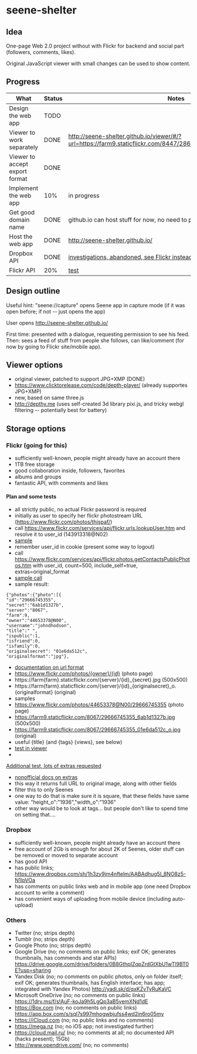 # seene-shelter

## Idea

One-page Web 2.0 project without with Flickr for backend and social part (followers, comments, likes).

Original JavaScript viewer with small changes can be used to show content.

## Progress

| What                           | Status  | Notes                                        |
| -------------------------------|---------|----------------------------------------------|
| Design the web app             | TODO    |
| Viewer to work separately      | DONE    | http://seene-shelter.github.io/viewer/#/?url=https://farm9.staticflickr.com/8447/28629663783_9d20b4120d_o_d.jpg
| Viewer to accept export format | DONE    |
| Implement the web app          | 10%     | in progress
| Get good domain name           | DONE    | github.io can host stuff for now, no need to pay or register |
| Host the web app               | DONE    | http://seene-shelter.github.io/              |
| Dropbox API                    | DONE    | [investigations, abandoned, see Flickr instead](t/dropbox/readme.md), [test](http://seene-shelter.github.io/t/dropbox/)                       |
| Flickr API                     | 20%    | [test](https://seene-shelter.github.io/feed-testing-prototype.html)                |

## Design outline

Useful hint: "seene://capture" opens Seene app in capture mode (if it was open before; if not -- just opens the app)

User opens http://seene-shelter.github.io/

First time: presented with a dialogue, requesting permission to see his feed.
Then: sees a feed of stuff from people she follows, can like/comment (for now by going to Flickr site/mobile app).

## Viewer options

* original viewer, patched to support JPG+XMP (DONE)
* https://www.clicktorelease.com/code/depth-player/ (already supportes JPG+XMP)
* new, based on same three.js
* http://depthy.me (uses self-created 3d library pixi.js, and tricky webgl filtering -- potentially best for battery)

## Storage options

### Flickr (going for this)
 
* sufficiently well-known, people might already have an account there
* 1TB free storage
* good collaboration inside, followers, favorites
* albums and groups 
* fantastic API, with comments and likes

#### Plan and some tests

* all strictly public, no actual Flickr password is required
* initially as user to specify her flickr photostream URL (https://www.flickr.com/photos/thispaf/)
* call https://www.flickr.com/services/api/flickr.urls.lookupUser.htm and resolve it to user_id (143913318@N02)
* [sample](https://api.flickr.com/services/rest/?method=flickr.urls.lookupUser&api_key=d8e561f63a10489788fe1e37f351d738&url=https%3A%2F%2Fwww.flickr.com%2Fphotos%2Fthispaf%2F&format=json&nojsoncallback=1)
* remember user_id in cookie (present some way to logout)
* call https://www.flickr.com/services/api/flickr.photos.getContactsPublicPhotos.htm with user_id, count=500, include_self=true, extras=original_format
* [sample call](https://api.flickr.com/services/rest/?method=flickr.photos.getContactsPublicPhotos&api_key=d8e561f63a10489788fe1e37f351d738&user_id=143913318%40N02&count=500&include_self=&extras=original_format&format=json&nojsoncallback=1)
* sample result:
```
{"photos":{"photo":[{
"id":"29666745355",
"secret":"6ab1d1327b",
"server":"8067",
"farm":9,
"owner":"44653378@N00",
"username":"johndhodson",
"title":" ",
"ispublic":1,
"isfriend":0,
"isfamily":0,
"originalsecret": "01e6da512c",
"originalformat":"jpg"},
```
* [documentation on url format](https://www.flickr.com/services/api/misc.urls.html)
* https://www.flickr.com/photos/{owner}/{id} (photo page)
* https://farm{farm}.staticflickr.com/{server}/{id}_{secret}.jpg (500x500)
* https://farm{farm}.staticflickr.com/{server}/{id}_{originalsecret}_o.{originalformat} (original)
* samples
* https://www.flickr.com/photos/44653378@N00/29666745355 (photo page)
* https://farm9.staticflickr.com/8067/29666745355_6ab1d1327b.jpg  (500x500)
* https://farm9.staticflickr.com/8067/29666745355_01e6da512c_o.jpg  (original)
* useful {title}  (and {tags} {views}, see below)
* [test in viewer](https://seene-shelter.github.io/viewer/#/?url=https://farm9.staticflickr.com/8067/29666745355_01e6da512c_o.jpg)
* 
[Additional test, lots of extras requested](https://api.flickr.com/services/rest/?method=flickr.photos.getContactsPublicPhotos&api_key=d8e561f63a10489788fe1e37f351d738&user_id=143913318%40N02&count=500&include_self=&extras=description,license,date_upload,date_taken,owner_name,icon_server,original_format,last_update,geo,tags,machine_tags,o_dims,views,media,path_alias,url_sq,url_t,url_s,url_q,url_m,url_n,url_z,url_c,url_l,url_o&format=json&nojsoncallback=1)
* [nonofficial docs on extras](http://librdf.org/flickcurl/api/flickcurl-searching-search-extras.html)
* this way it returns full URL to original image, along with other fields
* filter this to only Seenes
* one way to do that is make sure it is square, that these fields have same value: "height_o":"1936","width_o":"1936" 
* other way would be to look at tags... but people don't like to spend time on setting that....

### Dropbox

* sufficiently well-known, people might already have an account there
* free account of 2Gb is enough for about 2K of Seenes, older stuff can be removed or moved to separate account
* has good API
* has public links; https://www.dropbox.com/sh/1h3zy9jm4nftelm/AABAdhug5I_8NO8z5-N1lpVOa
* has comments on public links web and in mobile app (one need Dropbox account to write a comment)
* has convenient ways of uploading from mobile device (including auto-upload)

### Others

* Twitter (no; strips depth)
* Tumblr (no; strips depth)
* Google Photo (no; strips depth)
* Google Drive (no; no comments on public links; exif OK; generates thumbnails, has commends and star APIs) https://drive.google.com/drive/folders/0B8GthpIZqpZrdGtXbU1wTl9BT0E?usp=sharing
* Yandex Disk (no; no comments on public photos, only on folder itself; exif OK; generates thumbnails, has English interface; has app; integrated with Yandex Photos) http://yadi.sk/d/qxKZvTyRuKaVC
* Microsoft OneDrive (no; no comments on public links) https://1drv.ms/f/s!AuF-koJa9h5LgQp3aB5vemXNd1dE
* https://Box.com (no; no comments on public links) https://app.box.com/s/sql7s997mhogwbjufss4wd2in6ro05my
* https://iCloud.com (no; no public links and no comments)
* https://mega.nz (no; no iOS app; not investigated further)
* https://cloud.mail.ru/ (no; no comments at all; no documented API (hacks present); 15Gb)
* http://www.opendrive.com/ (no; no comments)
